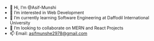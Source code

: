 - 👋 Hi, I’m @Asif-Munshi
- 👀 I’m interested in Web Development
- 🌱 I’m currently learning Software Engineering at Daffodil International University
- 💞️ I’m looking to collaborate on MERN and React Projects
- 📫 Email: asifmunshe2978@gmail.com

<!---
Asif-Munshi/Asif-Munshi is a ✨ special ✨ repository because its `README.md` (this file) appears on your GitHub profile.
You can click the Preview link to take a look at your changes.
--->
